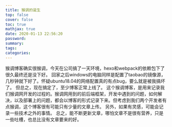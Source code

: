 ```yaml
---
title: 猴调的诞生
top: false
cover: false
toc: true
mathjax: true
date: 2020-01-13 22:56:20
password:
summary:
tags:
categories:
---
```


猴调博客确实很猴调，今天在公司搞了一天环境，hexo和webpack的依赖包下了很久最终还是没下好。
回家之后windows的电脑同样是配置了taobao的镜像源，几秒钟就下好了。怀疑ubuntu18.04的网络配置真的有点bug，要么就是被我搞坏了。
但总之，现在搞定了，至少博客正常上线了。
这个猴调博客，是用来记录我们猴调网开发的过程的。猴调网用到的前后端框架，开发中遇到的问题，如何解决，以及部署上的问题，都会以博客的形式记录下来。但考虑到我们两个开发者有点猴调，这个博客很有可能只有少量的文章上传。
另外，如果有灵感，可能会记录一些技术之外的事情。
总之，能不断更新文章，哪怕文章不是很有营养，只是一些吐槽，也总比没有文章要来的好。
